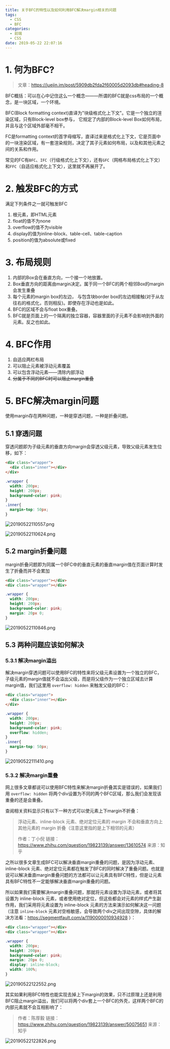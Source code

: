```yaml
---
title: 关于BFC的特性以及如何利用BFC解决margin相关的问题
tags:
  - CSS
  - BFC
categories:
  - 前端
  - CSS
date: 2019-05-22 22:07:16
---
```

# 1. 何为BFC?

> 文章：https://juejin.im/post/5909db2fda2f60005d2093db#heading-8

BFC概括：可以在心中记住这么一个概念———所谓的BFC就是css布局的一个概念，是一块区域，一个环境。

BFC(Block formatting context)直译为"块级格式化上下文"。它是一个独立的渲染区域，只有Block-level box参与， 它规定了内部的Block-level Box如何布局，并且与这个区域外部毫不相干。

FC是formatting context的首字母缩写，直译过来是格式化上下文，它是页面中的一块渲染区域，有一套渲染规则，决定了其子元素如何布局，以及和其他元素之间的关系和作用。

常见的FC有`BFC`、`IFC`（行级格式化上下文），还有`GFC`（网格布局格式化上下文）和`FFC`（自适应格式化上下文），这里就不再展开了。

# 2. 触发BFC的方式

满足下列条件之一就可触发BFC

1. 根元素，即HTML元素
2. float的值不为none
3. overflow的值不为visible
4. display的值为inline-block、table-cell、table-caption
5. position的值为absolute或fixed

# 3. 布局规则

1. 内部的Box会在垂直方向，一个接一个地放置。
2. Box垂直方向的距离由margin决定。属于同一个BFC的两个相邻Box的margin会发生重叠
3. 每个元素的margin box的左边， 与包含块border box的左边相接触(对于从左往右的格式化，否则相反)。即使存在浮动也是如此。
4. BFC的区域不会与float box重叠。
5. BFC就是页面上的一个隔离的独立容器，容器里面的子元素不会影响到外面的元素。反之也如此。

# 4. BFC作用

1. 自适应两栏布局
2. 可以阻止元素被浮动元素覆盖
3. 可以包含浮动元素——清除内部浮动
4. ~~分属于不同的BFC时可以阻止margin重叠~~

# 5. BFC解决margin问题

使用margin存在两种问题，一种是穿透问题，一种是折叠问题。

## 5.1 穿透问题

穿透问题即为子级元素的垂直方向margin会穿透父级元素，导致父级元素发生位移，如下：

```html
<div class="wrapper">
  <div class="inner"></div>
</div>
```

```css
.wrapper {
  width: 200px;
  height: 200px;
  background-color: pink;
}
.inner{
  margin-top: 50px;
}
```

![20190522110557.png](http://img.cdn.esunr.xyz/markdown/20190522110557.png)

![20190522110624.png](http://img.cdn.esunr.xyz/markdown/20190522110624.png)

## 5.2 margin折叠问题

margin折叠问题即为同属一个BFC中的垂直元素的垂直margin值在页面计算时发生了折叠而并不会累加

```html
<div class="wrapper"></div>
<div class="wrapper"></div>
```

```css
.wrapper {
  width: 200px;
  height: 200px;
  background-color: pink;
  margin: 20px 0;
}
```

![20190522110846.png](http://img.cdn.esunr.xyz/markdown/20190522110846.png)


## 5.3 两种问题应该如何解决

### 5.3.1 解决margin溢出

解决margin穿透问题可以使用BFC的特性来将父级元素设置为一个独立的BFC，子级元素的margin值就不会溢出父级，而是将父级作为一个独立区域去计算margin值，我们这里用 `overflow: hidden` 来触发父级的BFC：

```html
<div class="wrapper">
  <div class="inner"></div>
</div>
```

```css
.wrapper {
  width: 200px;
  height: 200px;
  background-color: pink;
  overflow: hidden;
}
.inner{
  margin-top: 50px;
}
```
![20190522111410.png](http://img.cdn.esunr.xyz/markdown/20190522111410.png)

### 5.3.2 解决margin重叠

网上很多文章都说可以使用BFC特性来解决margin折叠其实是错误的，如果我们用 `overflow: hidden` 将两个div设置为不同的两个BFC区域，那么我们会发现该重叠的还是会重叠。

查阅相关资料显示只有以下一种方式可以使元素上下margin不折叠：

> 浮动元素、inline-block 元素、绝对定位元素的 margin 不会和垂直方向上其他元素的 margin 折叠（注意这里指的是上下相邻的元素） 
> 
> 作者：丁小倪 链接：https://www.zhihu.com/question/19823139/answer/13610574 来源：知乎


之所以很多文章生成BFC可以解决垂直margin重叠的问题，是因为浮动元素、inline-block 元素、绝对定位元素都在触发了BFC的同时解决了重叠问题。也就是说可以解决垂直margin重叠问题的方法都可以让元素具有BFC特性，但是让元素具有BFC特性不一定能够解决垂直margin重叠的问题。

所以如果我们需要解决margin重叠问题，那就将元素设置为浮动元素，或者将其设置为 inline-block 元素，或者使用绝对定位，但这些都会对元素的样式产生副作用，我们采用将元素设置为 inline-block 元素的方法来演示如何解决这一问题（注意 `inline-block` 元素对空格敏感，会导致两个div之间出现空隙，具体的解决方法看：https://segmentfault.com/a/1190000010934928 ）：

```html
<div class="wrapper"></div>
<div class="wrapper"></div>
```

```css
.wrapper {
  width: 200px;
  height: 200px;
  background-color: pink;
  margin: 20px 0;
  display: inline-block;
  width: 100%;
}
```

![20190522122552.png](http://img.cdn.esunr.xyz/markdown/20190522122552.png)

其实如果利用BFC特性也能实现去掉上下margin的效果，只不过原理上还是利用BFC阻止margin溢出，我们可以将两个div套上一个BFC的外壳，这样两个BFC的内部元素就不会互相影响了：

> 作者：陈厚毅 链接：https://www.zhihu.com/question/19823139/answer/50075651 来源：知乎

![20190522122826.png](http://img.cdn.esunr.xyz/markdown/20190522122826.png)
